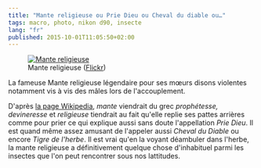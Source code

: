 ```yaml
---
title: "Mante religieuse ou Prie Dieu ou Cheval du diable ou…"
tags: macro, photo, nikon d90, insecte
lang: "fr"
published: 2015-10-01T11:05:50+02:00
---
```


<figure class="object-center">
    <a href="/images/mante-religieuse.jpg"><img loading="lazy" src="/images/660x/mante-religieuse.jpg" alt="Mante religieuse"></a>
    <figcaption>
    Mante religieuse
    (<a href="https://www.flickr.com/photos/tigr0u/21867511931">Flickr</a>)
    </figcaption>
</figure>

La fameuse Mante religieuse légendaire pour ses mœurs disons violentes notamment
vis à vis des mâles lors de l'accouplement.

D'après [la page Wikipedia](https://fr.wikipedia.org/wiki/Mante_religieuse),
*mante* viendrait du grec *prophétesse, devineresse* et *religieuse* tiendrait
au fait qu'elle replie ses pattes arrières comme pour prier ce qui explique
aussi sans doute l'appellation *Prie Dieu*. Il est quand même assez amusant de
l'appeler aussi *Cheval du Diable* ou encore *Tigre de l'herbe*. Il est vrai qu'en
la voyant déambuler dans l'herbe, la mante religieuse a définitivement quelque
chose d'inhabituel parmi les insectes que l'on peut rencontrer sous nos lattitudes.

